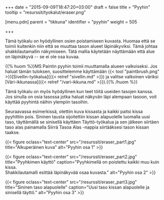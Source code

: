 +++
date = "2015-09-09T18:47:20+03:00"
draft = false
title = "Pyyhin"
tooltip = "resurssit/tyokalut/eraser.png"

[menu.pdn]
    parent = "tikkuna"
    identifier = "pyyhin"
    weight = 505

+++

Tämä työkalu on hyödyllinen osien poistamiseen kuvasta. Huomaa että se toimii kuitenkin niin että se muuttaa tason alueet läpinäkyviksi.
Tämä johtaa shakkilautamallin näkymiseen. Tätä mallia käytetään näyttämään että alue on läpinäkyvä -- se ei ole osa kuvaa.

{{% huom %}}MS Paintin pyyhin toimii muuttamalla alueen valkoiseksi. Jos haluat tämän tuloksen, suosittelemme käyttämään {{< tool "paintbrush.png" >}}[Sivellin-työkalua]({{< relref "sivellin.md" >}}) ja valitse valkoinen väriksi [Väri-ikkunassa]({{< relref "/vari-ikkuna.md" >}}).{{% /huom %}}

Tämä työkalu on myös hyödyllinen kun teet töitä useiden tasojen kanssa. Jos sinulla on osia tasossa jotka haluat näkyvän läpi alempaan
tasoon, voit käyttää pyyhintä näihin ylempiin tasoihin.

Seuraavassa esimerkissä, otettiin kuva kissasta ja kaikki paitsi kissa pyyhittiin pois. Sininen tausta sijoitettiin kissan alapuolelle
luomalla uusi taso, täyttämällä se sinisellä käyttäen Täyttö-työkalua ja sen jälkeen siirtäen taso alas painamalla Siirrä Tasoa Alas -nappia
siirtääksesi tason kissan taakse.

<div class="level">
<div class="level-item">

{{< figure oclass="text-center" src="/resurssit/eraser_part1.jpg" title="Alkuperäinen kuva" alt="Pyyhin osa 1" >}}

{{< figure oclass="text-center" src="/resurssit/eraser_part2.jpg" title="Pyyhkimen käyttö" caption="Pyyhkimellä on poistettu kaikki muu kuin kissa.<br>Shakkilautamalli esittää läpinäkyvää osaa kuvasta." alt="Pyyhin osa 2" >}}

{{< figure oclass="text-center" src="/resurssit/eraser_part3.jpg" title="Sininen taso alapuolelle" caption="Uusi taso kissan alapuolelle ja sinisellä täyttö." alt="Pyyhin osa 3" >}}

</div>
</div>

